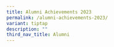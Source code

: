 ```yaml
---
title: Alumni Achievements 2023
permalink: /alumni-achievements-2023/
variant: tiptap
description: ""
third_nav_title: Alumni
---
```

